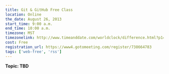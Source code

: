```yaml
---
title: Git & GitHub Free Class
location: Online
the_date: August 26, 2013
start_time: 9:00 a.m.
end_time: 10:00 a.m.
timezone: MST
timezonelink: http://www.timeanddate.com/worldclock/difference.html?p1=75
cost: Free
registration_url: https://www4.gotomeeting.com/register/738664783
tags: ['web-free', 'rss']
---
```


**Topic: TBD**
